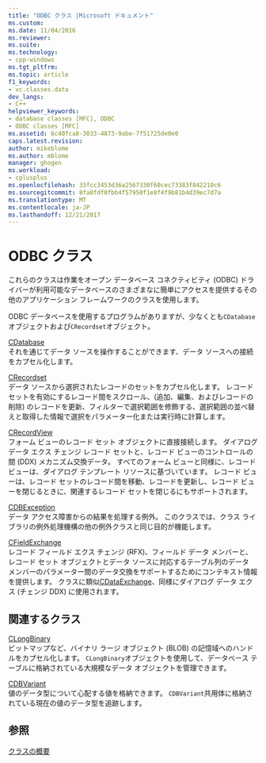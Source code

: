 ```yaml
---
title: "ODBC クラス |Microsoft ドキュメント"
ms.custom: 
ms.date: 11/04/2016
ms.reviewer: 
ms.suite: 
ms.technology:
- cpp-windows
ms.tgt_pltfrm: 
ms.topic: article
f1_keywords:
- vc.classes.data
dev_langs:
- C++
helpviewer_keywords:
- database classes [MFC], ODBC
- ODBC classes [MFC]
ms.assetid: 6c40fca8-3033-4873-9abe-7f51725de0e0
caps.latest.revision: 
author: mikeblome
ms.author: mblome
manager: ghogen
ms.workload:
- cplusplus
ms.openlocfilehash: 33fcc3453d36a2567330f60cec73383f842210c6
ms.sourcegitcommit: 8fa8fdf0fbb4f57950f1e8f4f9b81b4d39ec7d7a
ms.translationtype: MT
ms.contentlocale: ja-JP
ms.lasthandoff: 12/21/2017
---
```

# <a name="odbc-classes"></a>ODBC クラス
これらのクラスは作業をオープン データベース コネクティビティ (ODBC) ドライバーが利用可能なデータベースのさまざまなに簡単にアクセスを提供するその他のアプリケーション フレームワークのクラスを使用します。  
  
 ODBC データベースを使用するプログラムがありますが、少なくとも`CDatabase`オブジェクトおよび`CRecordset`オブジェクト。  
  
 [CDatabase](../mfc/reference/cdatabase-class.md)  
 それを通じてデータ ソースを操作することができます、データ ソースへの接続をカプセル化します。  
  
 [CRecordset](../mfc/reference/crecordset-class.md)  
 データ ソースから選択されたレコードのセットをカプセル化します。 レコード セットを有効にするレコード間をスクロール、(追加、編集、およびレコードの削除) のレコードを更新、フィルターで選択範囲を修飾する、選択範囲の並べ替えと取得した情報で選択をパラメーター化または実行時に計算します。  
  
 [CRecordView](../mfc/reference/crecordview-class.md)  
 フォーム ビューのレコード セット オブジェクトに直接接続します。 ダイアログ データ エクス チェンジ レコード セットと、レコード ビューのコントロールの間 (DDX) メカニズム交換データ。 すべてのフォーム ビューと同様に、レコード ビューは、ダイアログ テンプレート リソースに基づいています。 レコード ビューは、レコード セットのレコード間を移動、レコードを更新し、レコード ビューを閉じるときに、関連するレコード セットを閉じるにもサポートされます。  
  
 [CDBException](../mfc/reference/cdbexception-class.md)  
 データ アクセス障害からの結果を処理する例外。 このクラスでは、クラス ライブラリの例外処理機構の他の例外クラスと同じ目的が機能します。  
  
 [CFieldExchange](../mfc/reference/cfieldexchange-class.md)  
 レコード フィールド エクス チェンジ (RFX)、フィールド データ メンバーと、レコード セット オブジェクトとデータ ソースに対応するテーブル列のデータ メンバーのパラメーター間のデータ交換をサポートするためにコンテキスト情報を提供します。 クラスに類似[CDataExchange](../mfc/reference/cdataexchange-class.md)、同様にダイアログ データ エクス (チェンジ DDX) に使用されます。  
  
## <a name="related-classes"></a>関連するクラス  
 [CLongBinary](../mfc/reference/clongbinary-class.md)  
 ビットマップなど、バイナリ ラージ オブジェクト (BLOB) の記憶域へのハンドルをカプセル化します。 `CLongBinary`オブジェクトを使用して、データベース テーブルに格納されている大規模なデータ オブジェクトを管理できます。  
  
 [CDBVariant](../mfc/reference/cdbvariant-class.md)  
 値のデータ型について心配する値を格納できます。 `CDBVariant`共用体に格納されている現在の値のデータ型を追跡します。  
  
## <a name="see-also"></a>参照  
 [クラスの概要](../mfc/class-library-overview.md)

